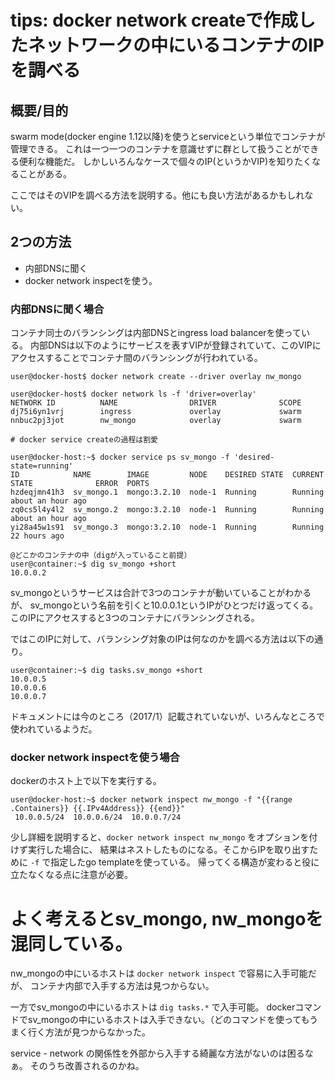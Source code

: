 # tips: docker network createで作成したネットワークの中にいるコンテナのIPを調べる

## 概要/目的

swarm mode(docker engine 1.12以降)を使うとserviceという単位でコンテナが管理できる。
これは一つ一つのコンテナを意識せずに群として扱うことができる便利な機能だ。
しかしいろんなケースで個々のIP(というかVIP)を知りたくなることがある。

ここではそのVIPを調べる方法を説明する。他にも良い方法があるかもしれない。

## 2つの方法

* 内部DNSに聞く
* docker network inspectを使う。

### 内部DNSに聞く場合

コンテナ同士のバランシングは内部DNSとingress load balancerを使っている。
内部DNSは以下のようにサービスを表すVIPが登録されていて、このVIPにアクセスすることでコンテナ間のバランシングが行われている。

```
user@docker-host$ docker network create --driver overlay nw_mongo

user@docker-host$ docker network ls -f 'driver=overlay'
NETWORK ID          NAME                DRIVER              SCOPE
dj75i6yn1vrj        ingress             overlay             swarm
nnbuc2pj3jot        nw_mongo            overlay             swarm

# docker service createの過程は割愛

user@docker-host:~$ docker service ps sv_mongo -f 'desired-state=running'
ID            NAME        IMAGE         NODE    DESIRED STATE  CURRENT STATE              ERROR  PORTS
hzdeqjmn41h3  sv_mongo.1  mongo:3.2.10  node-1  Running        Running about an hour ago
zq0cs5l4y4l2  sv_mongo.2  mongo:3.2.10  node-1  Running        Running about an hour ago
yi28a45w1s91  sv_mongo.3  mongo:3.2.10  node-1  Running        Running 22 hours ago

@どこかのコンテナの中（digが入っていること前提）
user@container:~$ dig sv_mongo +short
10.0.0.2
```

sv_mongoというサービスは合計で3つのコンテナが動いていることがわかるが、
sv_mongoという名前を引くと10.0.0.1というIPがひとつだけ返ってくる。
このIPにアクセスすると3つのコンテナにバランシングされる。

ではこのIPに対して、バランシング対象のIPは何なのかを調べる方法は以下の通り。

```
user@container:~$ dig tasks.sv_mongo +short
10.0.0.5
10.0.0.6
10.0.0.7
```

ドキュメントには今のところ（2017/1）記載されていないが、いろんなところで使われているようだ。

### docker network inspectを使う場合

dockerのホスト上で以下を実行する。

```
user@docker-host:~$ docker network inspect nw_mongo -f "{{range .Containers}} {{.IPv4Address}} {{end}}"
 10.0.0.5/24  10.0.0.6/24  10.0.0.7/24
```

少し詳細を説明すると、`docker network inspect nw_mongo` をオプションを付けず実行した場合に、
結果はネストしたものになる。そこからIPを取り出すために `-f` で指定したgo templateを使っている。
帰ってくる構造が変わると役に立たなくなる点に注意が必要。

# よく考えるとsv_mongo, nw_mongoを混同している。
  nw_mongoの中にいるホストは `docker network inspect` で容易に入手可能だが、
  コンテナ内部で入手する方法は見つからない。

  一方でsv_mongoの中にいるホストは `dig tasks.*` で入手可能。
  dockerコマンドでsv_mongoの中にいるホストは入手できない。（どのコマンドを使ってもうまく行く方法が見つからなかった。

  service - network の関係性を外部から入手する綺麗な方法がないのは困るなぁ。
  そのうち改善されるのかね。
